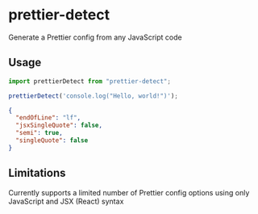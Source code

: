 # prettier-detect

Generate a Prettier config from any JavaScript code

## Usage

```js
import prettierDetect from "prettier-detect";

prettierDetect('console.log("Hello, world!")');
```

```json
{
  "endOfLine": "lf",
  "jsxSingleQuote": false,
  "semi": true,
  "singleQuote": false
}
```

## Limitations

Currently supports a limited number of Prettier config options using only JavaScript and JSX (React) syntax
